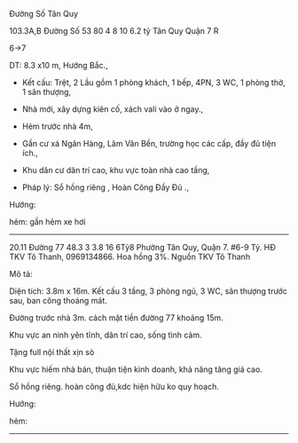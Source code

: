 Đường Số Tân Quy

103.3A,B Đường Số 53 80 4 8 10 6.2 tỷ Tân Quy Quận 7  R

6->7

DT: 8.3 x10 m, Hướng Bắc.,

- Kết cấu: Trệt, 2 Lầu gồm 1 phòng khách, 1 bếp, 4PN, 3 WC, 1 phòng thờ, 1 sân thượng,

- Nhà mới, xây dựng kiên cố, xách vali vào ở ngay.,

- Hẻm trước nhà 4m,

- Gần cư xá Ngân Hàng, Lâm Văn Bền, trường học các cấp, đầy đủ tiện ích.,

- Khu dân cư dân trí cao, khu vực toàn nhà cao tầng,

- Pháp lý: Sổ hồng riêng , Hoàn Công Đầy Đủ .,

Hướng: 

hẻm: gần hẻm xe hơi 

_________________________________________________________________________

20.11 Đường 77 48.3 3 3.8 16 6Tỷ8 Phường Tân Quy, Quận 7. #6-9 Tỷ. HĐ TKV Tô Thanh,  0969134866. Hoa hồng 3%. Nguồn TKV Tô Thanh

 Mô tả: 

 Diện tích: 3.8m x 16m. Kết cấu 3 tầng, 3 phòng ngủ, 3 WC, sân thượng trước sau, ban công thoáng mát.
 
 Đường trước nhà 3m. cách mặt tiền đường 77 khoảng 15m.

 Khu vực an ninh yên tĩnh, dân trí cao, sống tình cảm.
 
  Tặng full nội thất xịn sò
 
 Khu vực hiếm nhà bán, thuận tiện kinh doanh, khả năng tăng giá cao.

 Sổ hồng riêng. hoàn công đủ,kdc hiện hữu ko quy hoạch.
 
 Hướng: 

hẻm: 

_________________________________________________________________________